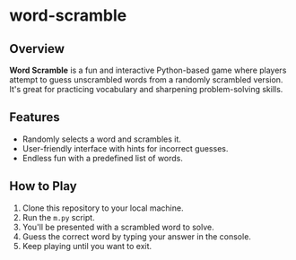 # word-scramble

## Overview
**Word Scramble** is a fun and interactive Python-based game where players attempt to guess unscrambled words from a randomly scrambled version. It's great for practicing vocabulary and sharpening problem-solving skills.

## Features
- Randomly selects a word and scrambles it.
- User-friendly interface with hints for incorrect guesses.
- Endless fun with a predefined list of words.

## How to Play
1. Clone this repository to your local machine.
2. Run the `m.py` script.
3. You'll be presented with a scrambled word to solve.
4. Guess the correct word by typing your answer in the console.
5. Keep playing until you want to exit.
